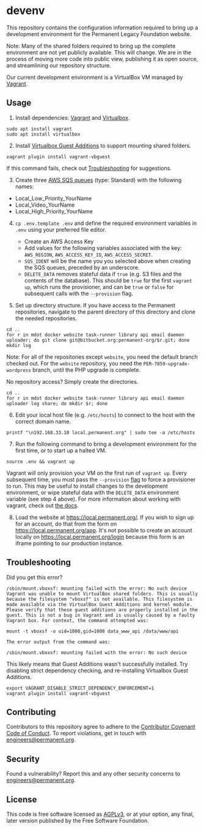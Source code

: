 # devenv

This repository contains the configuration information required to
bring up a development environment for the Permanent Legacy Foundation
website.

Note: Many of the shared folders required to bring up the complete
environment are not yet publicly available.  This will change.  We are
in the process of moving more code into public view, publishing it as
open source, and streamlining our repository structure.

Our current development environment is a VirtualBox VM managed by [Vagrant](https://www.vagrantup.com/).

## Usage

1. Install dependencies: [Vagrant](https://www.vagrantup.com/downloads) and [Virtualbox](https://www.virtualbox.org/wiki/Downloads).
```
sudo apt install vagrant
sudo apt install virtualbox
```

2. Install [Virtualbox Guest Additions](https://www.virtualbox.org/manual/ch04.html) to support mounting shared folders.
```
vagrant plugin install vagrant-vbguest
```
If this command fails, check out [Troubleshooting](#troubleshooting) for suggestions.

3. Create three [AWS SQS queues](https://aws.amazon.com/sqs/) (type: Standard) with the following names:
- Local_Low_Priority_YourName
- Local_Video_YourName
- Local_High_Priority_YourName

4. `cp .env.template .env` and define the required environment variables in `.env` using your preferred file editor.
    - Create an AWS Access Key
    - Add values for the following variables associated with the key: `AWS_REGION`, `AWS_ACCESS_KEY_ID`, `AWS_ACCESS_SECRET`.
    - `SQS_IDENT` will be the name you you selected above when creating the SQS queues, preceded by an underscore.
    - `DELETE_DATA` removes stateful data if `true` (e.g. S3 files and the contents of the database). This should be `true` for the first `vagrant up`, which runs the provisioner, and can be `true` or `false` for subsequent calls with the `--provision` flag.

 5. Set up directory structure. If you have access to the Permanent repositories, navigate to the parent directory of this directory and clone the needed repositories.
```
cd ..
for r in mdot docker website task-runner library api email daemon uploader; do git clone git@bitbucket.org:permanent-org/$r.git; done
mkdir log
```
Note: For all of the repositories except `website`, you need the default branch checked out. For the `website` repository, you need the `PER-7859-upgrade-wordpress` branch, until the PHP upgrade is complete.

No repository access? Simply create the directories.
```
cd ..
for r in mdot docker website task-runner library api email daemon uploader log share; do mkdir $r; done
```

6. Edit your local host file (e.g. `/etc/hosts`) to connect to the host with the correct domain name.
```
printf "\n192.168.33.10 local.permanent.org" | sudo tee -a /etc/hosts
```

7. Run the following command to bring a development environment for the first time, or to start up a halted VM.
```
source .env && vagrant up
```

Vagrant will only provision your VM on the first run of `vagrant up`. Every subsequent time, you must pass the `--provision` [flag](https://www.vagrantup.com/docs/cli/up#no-provision) to force a provisioner to run. This may be useful to install changes to the development environment, or wipe stateful data with the `DELETE_DATA` environment variable (see step 4 above). For more information about working with vagrant, check out [the docs](https://www.vagrantup.com/docs). 

8. Load the website at https://local.permanent.org/. If you wish to sign up for an account, do that from the form on https://local.permanent.org/app. It's not possible to create an account locally on https://local.permanent.org/login because this form is an iframe pointing to our production instance.


## Troubleshooting

Did you get this error?

```
/sbin/mount.vboxsf: mounting failed with the error: No such device
Vagrant was unable to mount VirtualBox shared folders. This is usually
because the filesystem "vboxsf" is not available. This filesystem is
made available via the VirtualBox Guest Additions and kernel module.
Please verify that these guest additions are properly installed in the
guest. This is not a bug in Vagrant and is usually caused by a faulty
Vagrant box. For context, the command attempted was:

mount -t vboxsf -o uid=1000,gid=1000 data_www_api /data/www/api

The error output from the command was:

/sbin/mount.vboxsf: mounting failed with the error: No such device

```

This likely means that Guest Additions wasn't successfully installed. Try disabling strict dependency checking, and re-installing Virtualbox Guest Additions.

```
export VAGRANT_DISABLE_STRICT_DEPENDENCY_ENFORCEMENT=1
vagrant plugin install vagrant-vbguest
```

## Contributing

Contributors to this repository agree to adhere to the [Contributor Covenant Code of Conduct](CODE_OF_CONDUCT.md). To report violations, get in touch with engineers@permanent.org.

## Security

Found a vulnerability? Report this and any other security concerns to engineers@permanent.org.

## License

This code is free software licensed as [AGPLv3](LICENSE), or at your
option, any final, later version published by the Free Software
Foundation.

